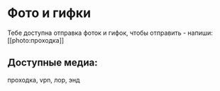 # Фото и гифки
Тебе доступна отправка фоток и гифок, чтобы отправить - напиши: [[photo:проходка]]

## Доступные медиа: 
проходка, vpn, лор, энд